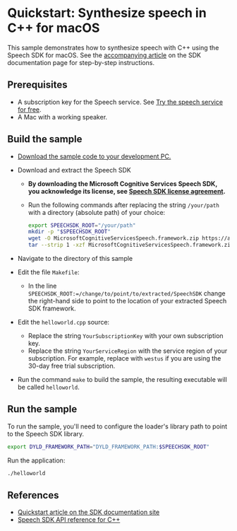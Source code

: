 # Quickstart: Synthesize speech in C++ for macOS

This sample demonstrates how to synthesize speech with C++ using the Speech SDK for macOS.
See the [accompanying article](https://docs.microsoft.com/azure/cognitive-services/speech-service/quickstart-text-to-speech-cpp-macos) on the SDK documentation page for step-by-step instructions.

## Prerequisites

* A subscription key for the Speech service. See [Try the speech service for free](https://docs.microsoft.com/azure/cognitive-services/speech-service/get-started).
* A Mac with a working speaker.

## Build the sample

* [Download the sample code to your development PC.](../~/README.md#get-the-samples)
* Download and extract the Speech SDK
  * **By downloading the Microsoft Cognitive Services Speech SDK, you acknowledge its license, see [Speech SDK license agreement](https://aka.ms/csspeech/license201809).**
  * Run the following commands after replacing the string `/your/path` with a directory (absolute path) of your choice:

    ```sh
    export SPEECHSDK_ROOT="/your/path"
    mkdir -p "$SPEECHSDK_ROOT"
    wget -O MicrosoftCognitiveServicesSpeech.framework.zip https://aka.ms/csspeech/macosbinary
    tar --strip 1 -xzf MicrosoftCognitiveServicesSpeech.framework.zip -C "$SPEECHSDK_ROOT"
    ```

* Navigate to the directory of this sample
* Edit the file `Makefile`:
  * In the line `SPEECHSDK_ROOT:=/change/to/point/to/extracted/SpeechSDK` change the right-hand side to point to the location of your extracted Speech SDK framework.
* Edit the `helloworld.cpp` source:
  * Replace the string `YourSubscriptionKey` with your own subscription key.
  * Replace the string `YourServiceRegion` with the service region of your subscription.
    For example, replace with `westus` if you are using the 30-day free trial subscription.
* Run the command `make` to build the sample, the resulting executable will be called `helloworld`.

## Run the sample

To run the sample, you'll need to configure the loader's library path to point to the Speech SDK library.

```sh
export DYLD_FRAMEWORK_PATH="DYLD_FRAMEWORK_PATH:$SPEECHSDK_ROOT"
```

Run the application:

```sh
./helloworld
```

## References

* [Quickstart article on the SDK documentation site](https://docs.microsoft.com/azure/cognitive-services/speech-service/quickstart-text-to-speech-cpp-macos)
* [Speech SDK API reference for C++](https://aka.ms/csspeech/cppref)
